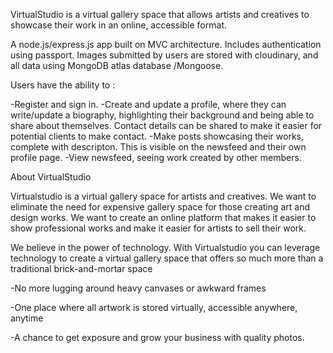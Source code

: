 VirtualStudio is a virtual gallery space that allows artists and creatives to showcase their work in an online, accessible format.

A node.js/express.js app built on MVC architecture. Includes authentication using passport. Images submitted by users are stored with cloudinary, and all data using MongoDB atlas database /Mongoose. 

Users have the ability to : 

 -Register and sign in. 
 -Create and update a profile, where they can write/update a biography, highlighting their background and being able to share about themselves. Contact details can be shared to make it easier for potential clients to make contact.
 -Make posts showcasing their works, complete with descripton. This is visible on the newsfeed and their own profile page.
 -View newsfeed, seeing work created by other members. 
 


  About VirtualStudio

  Virtualstudio is a virtual gallery space for artists and creatives. We want to eliminate the need for expensive gallery space for those creating art and design works. We want to create an online platform that makes it easier to show professional works and make it easier for artists to sell their work.

  We believe in the power of technology. With Virtualstudio you can leverage technology to create a virtual gallery space that offers so much more than a traditional brick-and-mortar space
            
  -No more lugging around heavy canvases or awkward frames
            
  -One place where all artwork is stored virtually, accessible anywhere, anytime
            
  -A chance to get exposure and grow your business with quality photos.